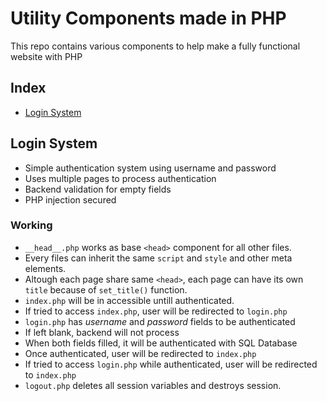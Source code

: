 # Utility Components made in PHP
This repo contains various components to help make a fully functional website with PHP

## Index
- [Login System](#login-system)

## Login System
- Simple authentication system using username and password
- Uses multiple pages to process authentication
- Backend validation for empty fields
- PHP injection secured

### Working
- `__head__.php` works as base `<head>` component for all other files.
- Every files can inherit the same `script` and `style` and other meta elements.
- Altough each page share same `<head>`, each page can have its own `title` because of `set_title()` function.
- `index.php` will be in accessible untill authenticated.
- If tried to access `index.php`, user will be redirected to `login.php`
- `login.php` has *username* and *password* fields to be authenticated
- If left blank, backend will not process
- When both fields filled, it will be authenticated with SQL Database
- Once authenticated, user will be redirected to `index.php`
- If tried to access `login.php` while authenticated, user will be redirected to `index.php`
- `logout.php` deletes all session variables and destroys session.